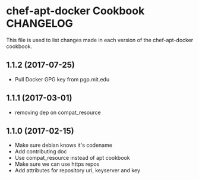 # chef-apt-docker Cookbook CHANGELOG

This file is used to list changes made in each version of the chef-apt-docker cookbook.

## 1.1.2 (2017-07-25)
- Pull Docker GPG key from pgp.mit.edu

## 1.1.1 (2017-03-01)
- removing dep on compat_resource

## 1.1.0 (2017-02-15)

- Make sure debian knows it's codename
- Add contributing doc
- Use compat_resource instead of apt cookbook
- Make sure we can use https repos
- Add attributes for repository uri, keyserver and key
